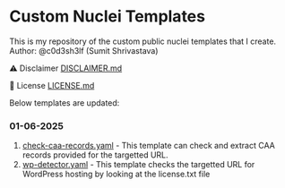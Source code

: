 # Custom Nuclei Templates

This is my repository of the custom public nuclei templates that I create.
Author: @c0d3sh3lf (Sumit Shrivastava)

⚠️ Disclaimer [DISCLAIMER.md](DISCLAIMER.md)

📝 License [LICENSE.md](LICENSE.md)

Below templates are updated:

### 01-06-2025

1. [check-caa-records.yaml](check-caa-records.yaml) - This template can check and extract CAA records provided for the targetted URL.
2. [wp-detector.yaml](wp-detector.yaml) - This template checks the targetted URL for WordPress hosting by looking at the license.txt file

